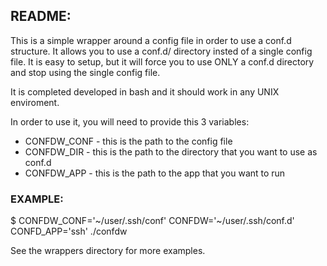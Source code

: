 ## README:

This is a simple wrapper around a config file in order to use a conf.d structure. It allows you
to use a conf.d/ directory insted of a single config file. It is easy to setup, but it will
force you to use ONLY a conf.d directory and stop using the single config file.

It is completed developed in bash and it should work in any UNIX enviroment.

In order to use it, you will need to provide this 3 variables:

* CONFDW_CONF - this is the path to the config file
* CONFDW_DIR  - this is the path to the directory that you want to use as conf.d
* CONFDW_APP  - this is the path to the app that you want to run


### EXAMPLE:

$ CONFDW_CONF='~/user/.ssh/conf' CONFDW='~/user/.ssh/conf.d' CONFD_APP='ssh' ./confdw

See the wrappers directory for more examples.
